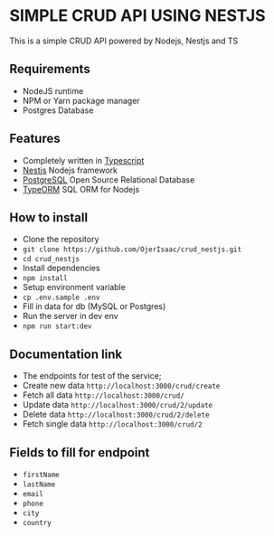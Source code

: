 # SIMPLE CRUD API USING NESTJS
This is a simple CRUD API powered by Nodejs, Nestjs and TS

## Requirements
- NodeJS runtime
- NPM or Yarn package manager
- Postgres Database

## Features
- Completely written in [Typescript](https://typescriptlang.org/)
- [Nestjs](https://github.com/nestjs/nest) Nodejs framework
- [PostgreSQL](https://www.postgresql.org/docs/) Open Source Relational Database
- [TypeORM](https://typeorm.io/) SQL ORM for Nodejs

## How to install
- Clone the repository
- `git clone https://github.com/OjerIsaac/crud_nestjs.git`
- `cd crud_nestjs`
- Install dependencies
- `npm install`
- Setup environment variable
- `cp .env.sample .env`
- Fill in data for db (MySQL or Postgres)
- Run the server in dev env
- `npm run start:dev`

## Documentation link
- The endpoints for test of the service;
- Create new data `http://localhost:3000/crud/create`
- Fetch all data `http://localhost:3000/crud/`
- Update data `http://localhost:3000/crud/2/update`
- Delete data `http://localhost:3000/crud/2/delete`
- Fetch single data `http://localhost:3000/crud/2`

## Fields to fill for endpoint
- `firstName`
- `lastName`
- `email`
- `phone`
- `city`
- `country`
